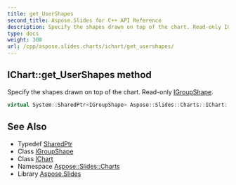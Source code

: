 ```yaml
---
title: get_UserShapes
second_title: Aspose.Slides for C++ API Reference
description: Specify the shapes drawn on top of the chart. Read-only IGroupShape.
type: docs
weight: 300
url: /cpp/aspose.slides.charts/ichart/get_usershapes/
---
```

## IChart::get_UserShapes method


Specify the shapes drawn on top of the chart. Read-only [IGroupShape](../../../aspose.slides/igroupshape/).

```cpp
virtual System::SharedPtr<IGroupShape> Aspose::Slides::Charts::IChart::get_UserShapes()=0
```

## See Also

* Typedef [SharedPtr](../../../system/sharedptr/)
* Class [IGroupShape](../../../aspose.slides/igroupshape/)
* Class [IChart](../)
* Namespace [Aspose::Slides::Charts](../../)
* Library [Aspose.Slides](../../../)
